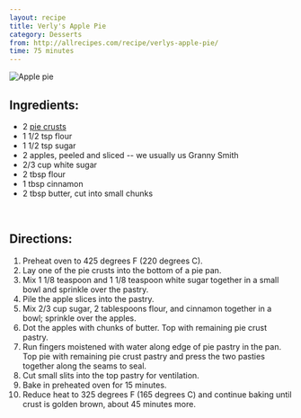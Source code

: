 ```yaml
---
layout: recipe
title: Verly's Apple Pie
category: Desserts
from: http://allrecipes.com/recipe/verlys-apple-pie/
time: 75 minutes
---
```


![Apple pie](http://recipes.lucywyman.me/assets/img/applepie.png)

Ingredients:
------------
* 2 [pie crusts](http://recipes.lucywyman.me/desserts/2015/02/01/pie-crust.html)
* 1 1/2 tsp flour
* 1 1/2 tsp sugar
* 2 apples, peeled and sliced -- we usually us Granny Smith
* 2/3 cup white sugar
* 2 tbsp flour
* 1 tbsp cinnamon
* 2 tbsp butter, cut into small chunks

<br>

Directions:
-----------

1. Preheat oven to 425 degrees F (220 degrees C).
2. Lay one of the pie crusts into the bottom of a pie pan. 
3. Mix 1 1/8 teaspoon and 1 1/8 teaspoon white sugar together in a small bowl and sprinkle over the pastry.
4. Pile the apple slices into the pastry. 
5. Mix 2/3 cup sugar, 2 tablespoons flour, and cinnamon together in a bowl; sprinkle over the apples. 
6. Dot the apples with chunks of butter. Top with remaining pie crust pastry.
7. Run fingers moistened with water along edge of pie pastry in the pan. Top pie with remaining pie crust pastry and press the two pasties together along the seams to seal. 
8. Cut small slits into the top pastry for ventilation.
9. Bake in preheated oven for 15 minutes. 
10. Reduce heat to 325 degrees F (165 degrees C) and continue baking until crust is golden brown, about 45 minutes more.

